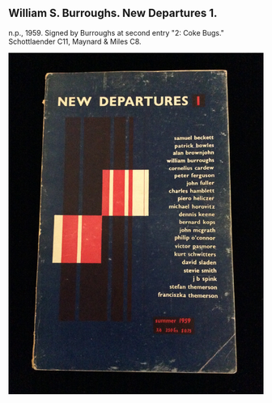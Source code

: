 ## William S. Burroughs. New Departures 1.

n.p., 1959. Signed by Burroughs at second entry "2: Coke Bugs."  Schottlaender C11, Maynard & Miles C8.

![New Departures 1](../assets/images/new-departures-1-1.jpg)
